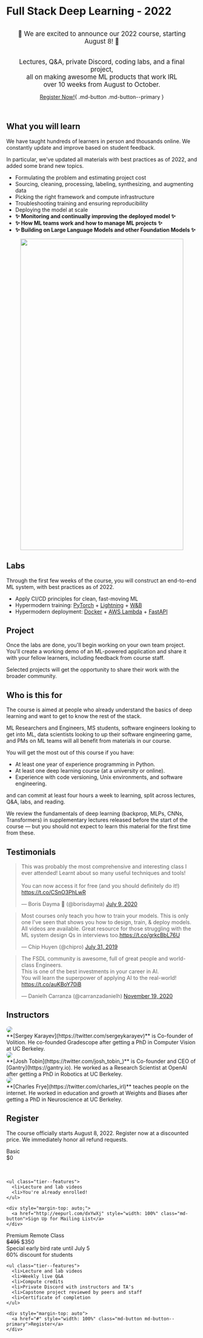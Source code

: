 # Full Stack Deep Learning - 2022

<div class="md-banner" style="text-align: center; background-color: ; padding: 1em;" markdown>
<big>
🚀  We are excited to announce our 2022 course, starting August 8! 🚀
<br><br>

Lectures, Q&A, private Discord, coding labs, and a final project,<br>
all on making awesome ML products that work IRL<br>
over 10 weeks from August to October.<br>
</big>

  [Register Now!](#register){ .md-button .md-button--primary }
</div>


## What you will learn

We have taught hundreds of learners in person and thousands online.
We constantly update and improve based on student feedback.

In particular, we've updated all materials with best practices as of 2022, and added some brand new topics.

- Formulating the problem and estimating project cost
- Sourcing, cleaning, processing, labeling, synthesizing, and augmenting data
- Picking the right framework and compute infrastructure
- Troubleshooting training and ensuring reproducibility
- Deploying the model at scale
- **✨ Monitoring and continually improving the deployed model ✨**
- **✨ How ML teams work and how to manage ML projects ✨**
- **✨ Building on Large Language Models and other Foundation Models ✨**

<p align="center">
  <img src="/images/positioning.png" height="822px" width="430px" />
</p>

## Labs

Through the first few weeks of the course, you will construct an end-to-end ML system, with best practices as of 2022.

- Apply CI/CD principles for clean, fast-moving ML
- Hypermodern training: [PyTorch](https://pytorch.org) + [Lightning](https:/pytorchlightning.ai) + [W&B](https://wandb.ai)
- Hypermodern deployment: [Docker](https://docker.com) + [AWS Lambda](https://aws.amazon.com/lambda) + [FastAPI](https://fastapi.tiangolo.com)

## Project

Once the labs are done, you'll begin working on your own team project.
You'll create a working demo of an ML-powered application and share it with your fellow learners,
including feedback from course staff.

Selected projects will get the opportunity to share their work with the broader community.

## Who is this for

The course is aimed at people who already understand the basics of deep learning and want to get to know the rest of the stack.

ML Researchers and Engineers, MS students, software engineers looking to get into ML, data scientists looking to up their software engineering game, and PMs on ML teams will all benefit from materials in our course.

You will get the most out of this course if you have:

- At least one year of experience programming in Python.
- At least one deep learning course (at a university or online).
- Experience with code versioning, Unix environments, and software engineering.

and can commit at least four hours a week to learning, split across lectures, Q&A, labs, and reading.

We review the fundamentals of deep learning (backprop, MLPs, CNNs, Transformers) in supplementary lectures released before the start of the course — but you should not expect to learn this material for the first time from these.

## Testimonials

<blockquote class="twitter-tweet" data-theme="dark"><p lang="en" dir="ltr">This was probably the most comprehensive and interesting class I ever attended! Learnt about so many useful techniques and tools!<br><br>You can now access it for free (and you should definitely do it!) <a href="https://t.co/CSnO3PhLwR">https://t.co/CSnO3PhLwR</a></p>&mdash; Boris Dayma 🥑 (@borisdayma) <a href="https://twitter.com/borisdayma/status/1281281082604871681?ref_src=twsrc%5Etfw">July 9, 2020</a></blockquote> <script async src="https://platform.twitter.com/widgets.js" charset="utf-8"></script>
<blockquote class="twitter-tweet" data-theme="dark"><p lang="en" dir="ltr">Most courses only teach you how to train your models. This is only one I&#39;ve seen that shows you how to design, train, &amp; deploy models. All videos are available. Great resource for those struggling with the ML system design Qs in interviews too.<a href="https://t.co/grkcBbL76U">https://t.co/grkcBbL76U</a></p>&mdash; Chip Huyen (@chipro) <a href="https://twitter.com/chipro/status/1156416625400172544?ref_src=twsrc%5Etfw">July 31, 2019</a></blockquote> <script async src="https://platform.twitter.com/widgets.js" charset="utf-8"></script>
<blockquote class="twitter-tweet" data-theme="dark"><p lang="en" dir="ltr">The FSDL community is awesome, full of great people and world-class Engineers. <br>This is one of the best investments in your career in AI. <br>You will learn the superpower of applying AI to the real-world! <a href="https://t.co/auKBoY70iB">https://t.co/auKBoY70iB</a></p>&mdash; Danielh Carranza (@carranzadanielh) <a href="https://twitter.com/carranzadanielh/status/1329521631216144385?ref_src=twsrc%5Etfw">November 19, 2020</a></blockquote> <script async src="https://platform.twitter.com/widgets.js" charset="utf-8"></script>
<!--
[![tweet by @borisdayma](/images/tweet4.png)](https://twitter.com/borisdayma)
[![tweet by @chipro](/images/tweet2.jpg)](https://twitter.com/chipro)
[![tweet by @carranzadanielh](/images/tweet1.png)](https://twitter.com/carranzadanielh)
[![tweet by @blissfulchar](/images/tweet3.png)](https://twitter.com/blissfulchar)
[![tweet by @jeremyjordan](/images/tweet5.png)](https://twitter.com/jeremyjordan)
[![tweet by @ilopezfr](/images/tweet6.png)](https://twitter.com/ilopezfr)
-->

## Instructors

<div class="person" markdown>
  <img src="/images/sergey.png" style="border-radius: 50%;">
  <div markdown>
  **[Sergey Karayev](https://twitter.com/sergeykarayev)** is Co-founder of Volition. He co-founded Gradescope after getting a PhD in Computer Vision at UC Berkeley.
  </div>
</div>

<div class="person" markdown>
  <img src="/images/josh.png" style="border-radius: 50%;">
  <div markdown>
  **[Josh Tobin](https://twitter.com/josh_tobin_)** is Co-founder and CEO of [Gantry](https://gantry.io). He worked as a Research Scientist at OpenAI after getting a PhD in Robotics at UC Berkeley.
  </div>
</div>

<div class="person" markdown>
  <img src="/images/charles.png" style="border-radius: 50%;">
  <div markdown>
  **[Charles Frye](https://twitter.com/charles_irl)** teaches people on the internet. He worked in education and growth at Weights and Biases after getting a PhD in Neuroscience at UC Berkeley.
  </div>
</div>

## Register

The course officially starts August 8, 2022.
Register now at a discounted price.
We immediately honor all refund requests.

<div class="pricing">
  <div class="tier">
    <div class="tier--header">Basic</div>
    <div class="tier--price">
      $0
    </div>
    <div class="tier--priceCaption" style="visibility: hidden;">
      <div class="highlight">Special early bird rate until July 5</div>
      <div>50% discount for students</div>
    </div>

    <ul class="tier--features">
      <li>Lecture and lab videos
      <li>You're already enrolled!
    </ul>

    <div style="margin-top: auto;">
      <a href="http://eepurl.com/dxYwXj" style="width: 100%" class="md-button">Sign Up for Mailing List</a>
    </div>
  </div>
  <div class="tier">
    <div class="tier--header">Premium Remote Class</div>
    <div class="tier--price">
      <span style="text-decoration: line-through;">$495</span> <span class="highlight">$350</span>
    </div>
    <div class="tier--priceCaption">
      <div class="highlight">Special early bird rate until July 5</div>
      <div>60% discount for students</div>
    </div>

    <ul class="tier--features">
      <li>Lecture and lab videos
      <li>Weekly live Q&A
      <li>Compute credits
      <li>Private Discord with instructors and TA's
      <li>Capstone project reviewed by peers and staff
      <li>Certificate of completion
    </ul>

    <div style="margin-top: auto">
      <a href="#" style="width: 100%" class="md-button md-button--primary">Register</a>
    </div>
  </div>
</div>

